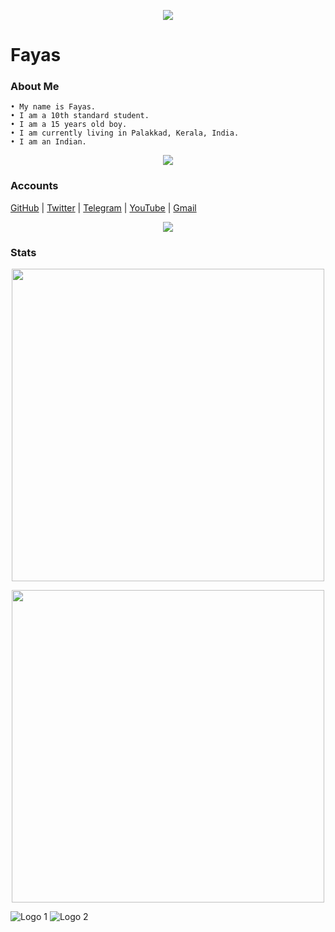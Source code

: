 <p align="center">
  <img src="https://avatars.githubusercontent.com/u/76828314?s=460&u=13967485f13a669a5d59bf56bd1ca6dba28c008c&v=4" />
</p>


# Fayas

### About Me

```
• My name is Fayas.
• I am a 10th standard student.
• I am a 15 years old boy.
• I am currently living in Palakkad, Kerala, India.
• I am an Indian.
```

<p align="center">
  <img src="https://www.cloud66.com/static/by_devs_for_devs-59b2731fe1e54f63500a8443e8d2e348.svg" />
</p>

### Accounts

[GitHub](https://github.com/FnKerala) | [Twitter](https://twitter.com/FnKerala) | [Telegram](https://telegram.me/FnKerala) | [YouTube](https://youtube.com/channel/UCezxW4T3jDcmX1bccbsGdNg) | [Gmail](mailto:fnkallekkad@gmail.com)

<p align="center">
  <img src="https://www.cloud66.com/static/ops_tools_for_devs-37a156bd1e4b279a8f4407f6f8ec5a59.svg" />
</p>


### Stats 

<p align="center">
  <img width="500px" src="https://github-readme-stats.vercel.app/api?username=FnKerala&theme=tokyonight&show_icons=true" />
</p>
<p align="center">
  <img width="500px" src="https://github-readme-stats.vercel.app/api/top-langs/?username=FnKerala&theme=tokyonight&hide_langs_below=1&show_icons=true" />
</p>


![Logo 1](https://github.githubassets.com/images/modules/profile/profile-first-pr.svg) ![Logo 2](https://github.githubassets.com/images/modules/profile/profile-joined-github.svg)
